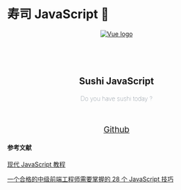 # 寿司 JavaScript :sushi: 

<p align="center"><a href="https://github.com/jonny-wei/sushi-js" target="_blank" rel="noopener noreferrer"><img  src="/blog/images/javascript/sushijs-cover.png" alt="Vue logo"></a></p>


<h2 align="center" style="margin: 0;padding-top: 4.6rem;border-bottom:none">Sushi JavaScript</h2>

<h4 align="center" style="color: #2c3e50;font-weight: lighter;">Do you have sushi today ?</h4>

<p style="display: flex; justify-content: center;"><a style="font-size: 1.2rem;text-decoration:underline;margin-top:2rem" href="https://github.com/jonny-wei/sushi-js" target="_blank">Github</a></p>

#### 参考文献
[现代 JavaScript 教程](https://zh.javascript.info/)

[一个合格的中级前端工程师需要掌握的 28 个 JavaScript 技巧](https://juejin.cn/post/6844903856489365518#heading-16)